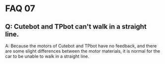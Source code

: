 ﻿# FAQ 07

## Q: Cutebot and TPbot can't walk in a straight line.

A: Because the motors of Cutebot and TPbot have no feedback, and there are some slight differences between the motor materials, it is normal for the car to be unable to walk in a straight line.
